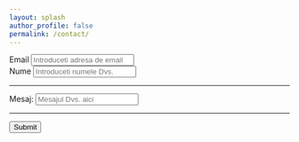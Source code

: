 ```yaml
---
layout: splash
author_profile: false
permalink: /contact/
---
```


<form accept-charset="UTF-8" action="https://getform.io/f/23d18137-89d5-4eb5-bd6b-829cf85eb8b4" method="POST" enctype="multipart/form-data" target="_blank">
          <div class="form-group">
            <label for="exampleInputEmail1" required="required">Email</label>
            <input type="email" name="email" class="form-control" id="exampleInputEmail1" aria-describedby="emailHelp" placeholder="Introduceti adresa de email">
          </div>
          <div class="form-group">
            <label for="exampleInputName">Nume</label>
            <input type="text" name="name" class="form-control" id="exampleInputName" placeholder="Introduceti numele Dvs." required="required">
          </div>
          <hr>
          <div class="form-group mt-3">
            <label class="mr-2">Mesaj:</label>
            <input type="text" name="name" class="form-control" id="exampleInputName" placeholder="Mesajul Dvs. aici" required="required">
          </div>
          <hr>
          <button type="submit" class="btn btn-primary">Submit</button>
        </form>
